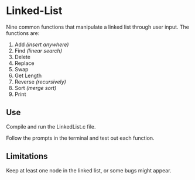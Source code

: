 # Linked-List
Nine common functions that manipulate a linked list through user input.
The functions are:
1. Add *(insert anywhere)*
2. Find *(linear search)*
3. Delete
4. Replace
5. Swap
6. Get Length
7. Reverse *(recursively)*
8. Sort *(merge sort)*
9. Print

## Use
<p>Compile and run the LinkedList.c file.</p>
<p>Follow the prompts in the terminal and test out each function.</p>

## Limitations
<p>Keep at least one node in the linked list, or some bugs might appear.</p>
